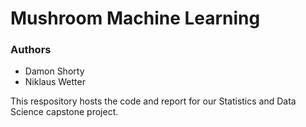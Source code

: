 # Mushroom Machine Learning

### Authors
- Damon Shorty
- Niklaus Wetter

This respository hosts the code and report for our Statistics and Data Science capstone project.
